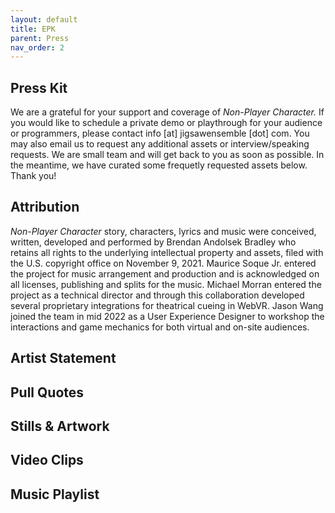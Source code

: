 ```yaml
---
layout: default
title: EPK
parent: Press
nav_order: 2
---
```


## Press Kit
We are a grateful for your support and coverage of *Non-Player Character.* If you would like to schedule a private demo or playthrough for your audience or programmers, please contact info [at] jigsawensemble [dot] com. You may also email us to request any additional assets or interview/speaking requests. We are small team and will get back to you as soon as possible. In the meantime, we have curated some frequetly requested assets below. Thank you! 

## Attribution
*Non-Player Character* story, characters, lyrics and music were conceived, written, developed and performed by Brendan Andolsek Bradley who retains all rights to the underlying intellectual property and assets, filed with the U.S. copyright office on November 9, 2021. Maurice Soque Jr. entered the project for music arrangement and production and is acknowledged on all licenses, publishing and splits for the music. Michael Morran entered the project as a technical director and through this collaboration developed several proprietary integrations for theatrical cueing in WebVR. Jason Wang joined the team in mid 2022 as a User Experience Designer to workshop the interactions and game mechanics for both virtual and on-site audiences. 

## Artist Statement 

## Pull Quotes

## Stills & Artwork

## Video Clips

## Music Playlist

